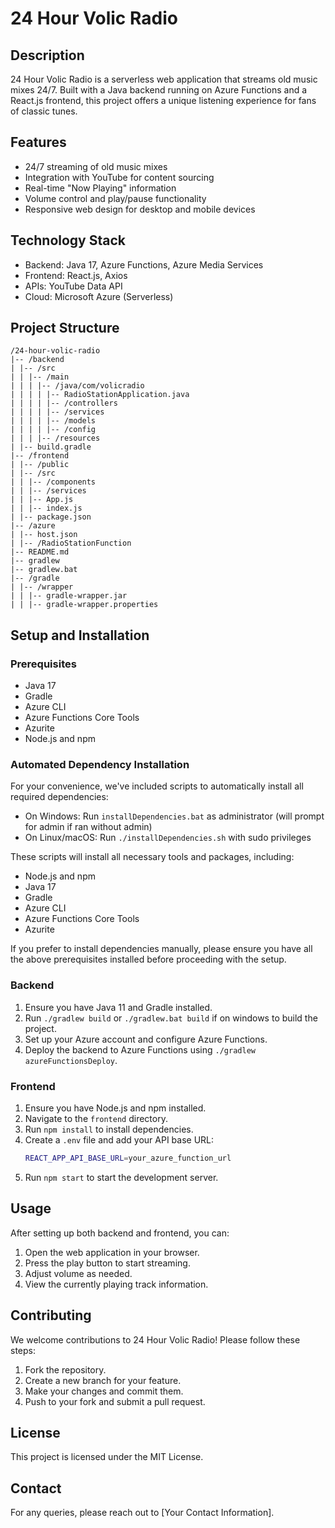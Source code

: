 # 24 Hour Volic Radio

## Description

24 Hour Volic Radio is a serverless web application that streams old music mixes 24/7. Built with a Java backend running on Azure Functions and a React.js frontend, this project offers a unique listening experience for fans of classic tunes.

## Features

- 24/7 streaming of old music mixes
- Integration with YouTube for content sourcing
- Real-time "Now Playing" information
- Volume control and play/pause functionality
- Responsive web design for desktop and mobile devices

## Technology Stack

- Backend: Java 17, Azure Functions, Azure Media Services
- Frontend: React.js, Axios
- APIs: YouTube Data API
- Cloud: Microsoft Azure (Serverless)

## Project Structure
```
/24-hour-volic-radio
|-- /backend
| |-- /src
| | |-- /main
| | | |-- /java/com/volicradio
| | | | |-- RadioStationApplication.java
| | | | |-- /controllers
| | | | |-- /services
| | | | |-- /models
| | | | |-- /config
| | | |-- /resources
| |-- build.gradle
|-- /frontend
| |-- /public
| |-- /src
| | |-- /components
| | |-- /services
| | |-- App.js
| | |-- index.js
| |-- package.json
|-- /azure
| |-- host.json
| |-- /RadioStationFunction
|-- README.md
|-- gradlew
|-- gradlew.bat
|-- /gradle
| |-- /wrapper
| | |-- gradle-wrapper.jar
| | |-- gradle-wrapper.properties
```
## Setup and Installation

### Prerequisites

- Java 17
- Gradle
- Azure CLI
- Azure Functions Core Tools
- Azurite
- Node.js and npm


### Automated Dependency Installation

For your convenience, we've included scripts to automatically install all required dependencies:

- On Windows: Run `installDependencies.bat` as administrator (will prompt for admin if ran without admin)
- On Linux/macOS: Run `./installDependencies.sh` with sudo privileges

These scripts will install all necessary tools and packages, including:

- Node.js and npm
- Java 17
- Gradle
- Azure CLI
- Azure Functions Core Tools
- Azurite

If you prefer to install dependencies manually, please ensure you have all the above prerequisites installed before proceeding with the setup.

### Backend

1. Ensure you have Java 11 and Gradle installed.
2. Run `./gradlew build` or `./gradlew.bat build` if on windows to build the project.
3. Set up your Azure account and configure Azure Functions.
4. Deploy the backend to Azure Functions using `./gradlew azureFunctionsDeploy`.

### Frontend

1. Ensure you have Node.js and npm installed.
2. Navigate to the `frontend` directory.
3. Run `npm install` to install dependencies.
4. Create a `.env` file and add your API base URL:
   ```bash
   REACT_APP_API_BASE_URL=your_azure_function_url
   ```
5. Run `npm start` to start the development server.

## Usage

After setting up both backend and frontend, you can:

1. Open the web application in your browser.
2. Press the play button to start streaming.
3. Adjust volume as needed.
4. View the currently playing track information.

## Contributing

We welcome contributions to 24 Hour Volic Radio! Please follow these steps:

1. Fork the repository.
2. Create a new branch for your feature.
3. Make your changes and commit them.
4. Push to your fork and submit a pull request.

## License

This project is licensed under the MIT License.

## Contact

For any queries, please reach out to [Your Contact Information].